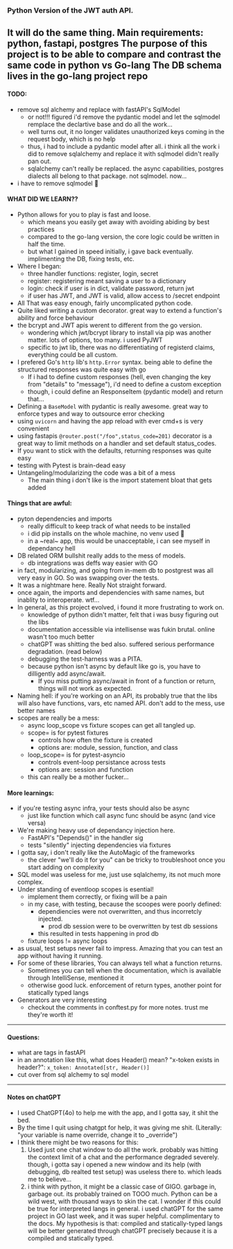 ### Python Version of the JWT auth API.
It will do the same thing.
Main requirements: python, fastapi, postgres
The purpose of this project is to be able to compare and contrast the same code in python vs Go-lang
The DB schema lives in the go-lang project repo
---
#### TODO:
- remove sql alchemy and replace with fastAPI's SqlModel
    - or not!!! figured i'd remove the pydantic model and let the sqlmodel remplace the declartive base and do all the work...
    - well turns out, it no longer validates unauthorized keys coming in the request body, which is no help
    - thus, i had to include a pydantic model after all. i think all the work i did to remove sqlalchemy and replace it with sqlmodel didn't really pan out. 
    - sqlalchemy can't really be replaced. the async capabilities, postgres dialects all belong to that package. not sqlmodel. now...
- i have to remove sqlmodel 🤬

#### WHAT DID WE LEARN??
- Python allows for you to play is fast and loose.
    - which means you easily get away with avoiding abiding by best practices
    - compared to the go-lang version, the core logic could be written in half the time.
    - but what I gained in speed initially, i gave back eventually. implimenting the DB, fixing tests, etc.
- Where I began:
    - three handler functions: register, login, secret
    - register: registering meant saving a user to a dictionary
    - login: check if user is in dict, validate password, return jwt
    - if user has JWT, and JWT is valid, allow access to /secret endpoint
- All That was easy enough, fairly uncomplicated python code.
- Quite liked writing a custom decorator. great way to extend a function's ability and force behaviour
- the bcrypt and JWT apis werent to different from the go version.
    - wondering which jwt/bcrypt library to install via pip was another matter. lots of options, too many. i used PyJWT
    - specific to jwt lib, there was no differentiating of registerd claims, everything could be all custom.
- I prefered Go's `http` lib's `http.Error` syntax. being able to define the structured responses was quite easy with go
    - If i had to define custom responses (hell, even changing the key from "details" to "message"), i'd need to define a custom exception
    - though, i could define an ResponseItem (pydantic model) and return that...
- Defining a `BaseModel` with pydantic is really awesome. great way to enforce types and way to outsource error checking
- using `uvicorn` and having the app reload with ever cmd+s  is very convenient
- using fastapis `@router.post("/foo",status_code=201)` decorator is a great way to limit methods on a handler and set default status_codes.
- If you want to stick with the defaults, returning responses was quite easy
- testing with Pytest is brain-dead easy
- Untangeling/modularizing the code was a bit of a mess
    - The main thing i don't like is the import statement bloat that gets added

#### Things that are awful:
- pyton dependencies and imports
    - really difficult to keep track of what needs to be installed
    - i did pip installs on the whole machine, no venv used :facepalm:
    - in a ~real~ app, this would be unacceptable, i can see myself in dependancy hell
- DB related ORM bullshit really adds to the mess of models.
    - db integrations was deffs way easier with GO
- in fact, modularizing, and going from in-mem db to postgrest was all very easy in GO. So was swapping over the tests.
- It was a nightmare here. Really Not straight forward.
- once again, the imports and dependencies with same names, but inablity to interoperate. wtf...
- In general, as this project evolved, i found it more frustrating to work on.
    - knowledge of python didn't matter, felt that i was busy figuring out the libs
    - documentation accessible via intellisense was fukin brutal. online wasn't too much better
    - chatGPT was shitting the bed also. suffered serious performance degradation. (read below)
    - debugging the test-harness was a PITA.
    - because python isn't async by default like go is, you have to dilligently add async/await.
        - If you miss putting async/await in front of a function or return, things will not work as expected.
- Naming hell: if you're working on an API, its probably true that the libs will also have functions, vars, etc named API. don't add to the mess, use better names
- scopes are really be a mess:
    - async loop_scope vs fixture scopes can get all tangled up. 
    - scope= is for pytest fixtures 
        - controls how often the fixture is created
        - options are: module, session, function, and class
    - loop_scope= is for pytest-asyncio
        - controls event-loop persistance across tests
        - options are: session and function
    - this can really be a mother fucker...

#### More learnings:
- if you're testing async infra, your tests should also be async
    - just like function which call async func should be async (and vice versa)
- We're making heavy use of dependancy injection here.
    - FastAPI's "Depends()" in the handler sig
    - tests "silently" injecting dependencies via fixtures
- I gotta say, i don't really like the AutoMagic of the frameworks
    - the clever "we'll do it for you" can be tricky to troubleshoot once you start adding on complexity
- SQL model was useless for me, just use sqlalchemy, its not much more complex.
- Under standing of eventloop scopes is esential!
    - implement them correctly, or fixing will be a pain
    - in my case, with testing, because the scoopes were poorly defined:
        - dependiencies were not overwritten, and thus incorretcly injected.
            - prod db session were to be overwritten by test db sessions
        - this resulted in tests happening in prod db
    - fixture loops != async loops
- as usual, test setups never fail to impress. Amazing that you can test an app without having it running.
- For some of these libraries, You can always tell what a function returns.
    - Sometimes you can tell when the documentation, which is available through IntelliSense, mentioned it
    - otherwise good luck. enforcement of return types, another point for statically typed langs
- Generators are very interesting
    - checkout the comments in conftest.py for more notes. trust me they're worth it!
---
#### Questions:
- what are tags in fastAPI
- in an annotation like this, what does Header() mean? "x-token exists in header?":
    `x_token: Annotated[str, Header()]`
- cut over from sql alchemy to sql model

---
#### Notes on chatGPT
- I used ChatGPT(4o) to help me with the app, and I gotta say, it shit the bed.
- By the time I quit using chatgpt for help, it was giving me shit. (Literally: "your variable is name override, change it to _override")
- I think there might be two reasons for this:
    1. Used just one chat window to do all the work. probably was hitting the context limit of a chat and the performance degraded severely. though, i gotta say i opened a new window and its help (with debugging, db realted test setup) was useless there to. which leads me to believe...
    2. i think with python, it might be a classic case of GIGO. garbage in, garbage out. its probably trained on TOOO much. Python can be a wild west, with thousand ways to skin the cat. I wonder if this could be true for interpreted langs in general. i used chatGPT for the same project in GO last week, and it was super helpful. complimentary to the docs. My hypothesis is that: compiled and statically-typed langs will be better generated through chatGPT precisely because it is a compiled and statically typed.
